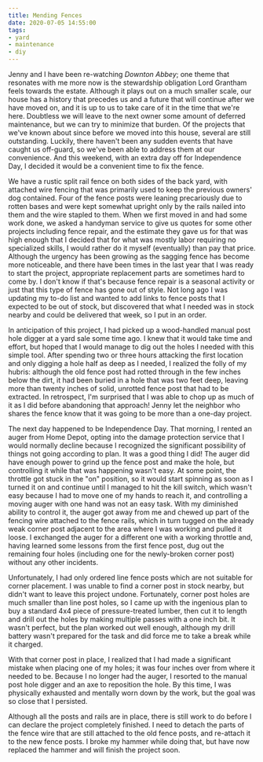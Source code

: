 ```yaml
---
title: Mending Fences
date: 2020-07-05 14:55:00
tags:
- yard
- maintenance
- diy
---
```

Jenny and I have been re-watching *Downton Abbey*; one theme that resonates with me more now is the stewardship obligation Lord Grantham feels towards the estate.  Although it plays out on a much smaller scale, our house has a history that precedes us and a future that will continue after we have moved on, and it is up to us to take care of it in the time that we're here.  Doubtless we will leave to the next owner some amount of deferred maintenance, but we can try to minimize that burden.  Of the projects that we've known about since before we moved into this house, several are still outstanding.  Luckily, there haven't been any sudden events that have caught us off-guard, so we've been able to address them at our convenience.  And this weekend, with an extra day off for Independence Day, I decided it would be a convenient time to fix the fence.

We have a rustic split rail fence on both sides of the back yard, with attached wire fencing that was primarily used to keep the previous owners' dog contained.  Four of the fence posts were leaning precariously due to rotten bases and were kept somewhat upright only by the rails nailed into them and the wire stapled to them.  When we first moved in and had some work done, we asked a handyman service to give us quotes for some other projects including fence repair, and the estimate they gave us for that was high enough that I decided that for what was mostly labor requiring no specialized skills, I would rather do it myself (eventually) than pay that price.  Although the urgency has been growing as the sagging fence has become more noticeable, and there have been times in the last year that I was ready to start the project, appropriate replacement parts are sometimes hard to come by.  I don't know if that's because fence repair is a seasonal activity or just that this type of fence has gone out of style.  Not long ago I was updating my to-do list and wanted to add links to fence posts that I expected to be out of stock, but discovered that what I needed was in stock nearby and could be delivered that week, so I put in an order.

In anticipation of this project, I had picked up a wood-handled manual post hole digger at a yard sale some time ago.  I knew that it would take time and effort, but hoped that I would manage to dig out the holes I needed with this simple tool.  After spending two or three hours attacking the first location and only digging a hole half as deep as I needed, I realized the folly of my hubris: although the old fence post had rotted through in the few inches below the dirt, it had been buried in a hole that was two feet deep, leaving more than twenty inches of solid, unrotted fence post that had to be extracted.  In retrospect, I'm surprised that I was able to chop up as much of it as I did before abandoning that approach!  Jenny let the neighbor who shares the fence know that it was going to be more than a one-day project.

The next day happened to be Independence Day.  That morning, I rented an auger from Home Depot, opting into the damage protection service that I would normally decline because I recognized the significant possibility of things not going according to plan.  It was a good thing I did!  The auger did have enough power to grind up the fence post and make the hole, but controlling it while that was happening wasn't easy.  At some point, the throttle got stuck in the "on" position, so it would start spinning as soon as I turned it on and continue until I managed to hit the kill switch, which wasn't easy because I had to move one of my hands to reach it, and controlling a moving auger with one hand was not an easy task.  With my diminished ability to control it, the auger got away from me and chewed up part of the fencing wire attached to the fence rails, which in turn tugged on the already weak corner post adjacent to the area where I was working and pulled it loose.  I exchanged the auger for a different one with a working throttle and, having learned some lessons from the first fence post, dug out the remaining four holes (including one for the newly-broken corner post) without any other incidents.

Unfortunately, I had only ordered line fence posts which are not suitable for corner placement.  I was unable to find a corner post in stock nearby, but didn't want to leave this project undone.  Fortunately, corner post holes are much smaller than line post holes, so I came up with the ingenious plan to buy a standard 4x4 piece of pressure-treated lumber, then cut it to length and drill out the holes by making multiple passes with a one inch bit.  It wasn't perfect, but the plan worked out well enough, although my drill battery wasn't prepared for the task and did force me to take a break while it charged.

With that corner post in place, I realized that I had made a significant mistake when placing one of my holes; it was four inches over from where it needed to be.  Because I no longer had the auger, I resorted to the manual post hole digger and an axe to reposition the hole.  By this time, I was physically exhausted and mentally worn down by the work, but the goal was so close that I persisted.

Although all the posts and rails are in place, there is still work to do before I can declare the project completely finished.  I need to detach the parts of the fence wire that are still attached to the old fence posts, and re-attach it to the new fence posts.  I broke my hammer while doing that, but have now replaced the hammer and will finish the project soon.